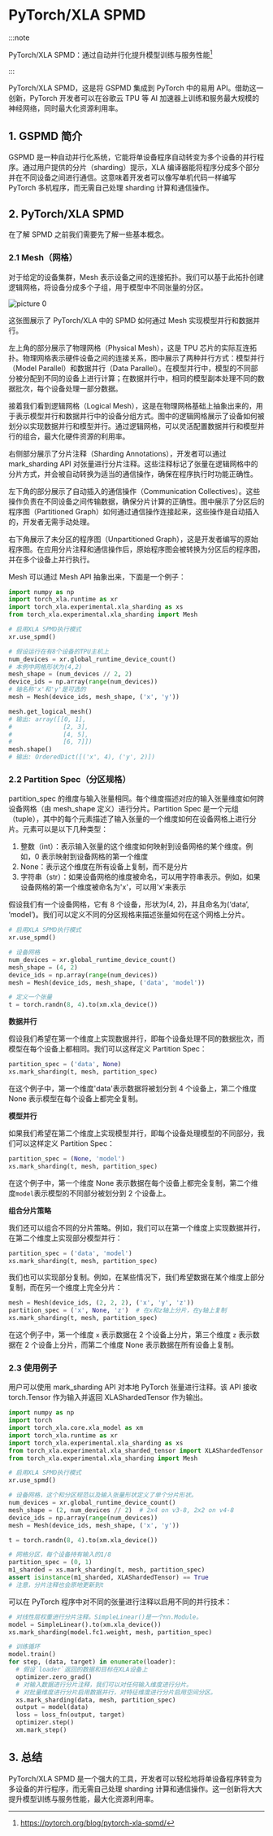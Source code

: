 # PyTorch/XLA SPMD

:::note

PyTorch/XLA SPMD：通过自动并行化提升模型训练与服务性能[^1]

:::


PyTorch/XLA SPMD，这是将 GSPMD 集成到 PyTorch 中的易用 API。借助这一创新，PyTorch 开发者可以在谷歌云 TPU 等 AI 加速器上训练和服务最大规模的神经网络，同时最大化资源利用率。

## 1. GSPMD 简介

GSPMD 是一种自动并行化系统，它能将单设备程序自动转变为多个设备的并行程序。通过用户提供的分片（sharding）提示，XLA 编译器能将程序分成多个部分并在不同设备之间进行通信。这意味着开发者可以像写单机代码一样编写 PyTorch 多机程序，而无需自己处理 sharding 计算和通信操作。

## 2. PyTorch/XLA SPMD

在了解 SPMD 之前我们需要先了解一些基本概念。

### 2.1 Mesh（网格）

对于给定的设备集群，Mesh 表示设备之间的连接拓扑。我们可以基于此拓扑创建逻辑网格，将设备分成多个子组，用于模型中不同张量的分区。

![picture 0](images/9ec43e2c151448674b2e9c43f46b18f06d3576c0b01d673f7cfed49bb3a16be2.png)  

这张图展示了 PyTorch/XLA 中的 SPMD 如何通过 Mesh 实现模型并行和数据并行。

左上角的部分展示了物理网格（Physical Mesh），这是 TPU 芯片的实际互连拓扑。物理网格表示硬件设备之间的连接关系，图中展示了两种并行方式：模型并行（Model Parallel）和数据并行（Data Parallel）。在模型并行中，模型的不同部分被分配到不同的设备上进行计算；在数据并行中，相同的模型副本处理不同的数据批次，每个设备处理一部分数据。

接着我们看到逻辑网格（Logical Mesh），这是在物理网格基础上抽象出来的，用于表示模型并行和数据并行中的设备分组方式。图中的逻辑网格展示了设备如何被划分以实现数据并行和模型并行。通过逻辑网格，可以灵活配置数据并行和模型并行的组合，最大化硬件资源的利用率。

右侧部分展示了分片注释（Sharding Annotations），开发者可以通过 mark_sharding API 对张量进行分片注释。这些注释标记了张量在逻辑网格中的分片方式，并会被自动转换为适当的通信操作，确保在程序执行时功能正确性。

左下角的部分展示了自动插入的通信操作（Communication Collectives）。这些操作负责在不同设备之间传输数据，确保分片计算的正确性。图中展示了分区后的程序图（Partitioned Graph）如何通过通信操作连接起来，这些操作是自动插入的，开发者无需手动处理。

右下角展示了未分区的程序图（Unpartitioned Graph），这是开发者编写的原始程序图。在应用分片注释和通信操作后，原始程序图会被转换为分区后的程序图，并在多个设备上并行执行。

Mesh 可以通过 Mesh API 抽象出来，下面是一个例子：

```python
import numpy as np
import torch_xla.runtime as xr
import torch_xla.experimental.xla_sharding as xs
from torch_xla.experimental.xla_sharding import Mesh

# 启用XLA SPMD执行模式
xr.use_spmd()

# 假设运行在有8个设备的TPU主机上
num_devices = xr.global_runtime_device_count()
# 本例中网格形状为(4,2)
mesh_shape = (num_devices // 2, 2)
device_ids = np.array(range(num_devices))
# 轴名称'x'和'y'是可选的
mesh = Mesh(device_ids, mesh_shape, ('x', 'y'))

mesh.get_logical_mesh()
# 输出: array([[0, 1],
#              [2, 3],
#              [4, 5],
#              [6, 7]])
mesh.shape()
# 输出: OrderedDict([('x', 4), ('y', 2)])
```

### 2.2 Partition Spec（分区规格）

partition_spec 的维度与输入张量相同。每个维度描述对应的输入张量维度如何跨设备网格（由 mesh_shape 定义）进行分片。Partition Spec 是一个元组（tuple），其中的每个元素描述了输入张量的一个维度如何在设备网格上进行分片。元素可以是以下几种类型：

1.	整数（int）：表示输入张量的这个维度如何映射到设备网格的某个维度。例如，0 表示映射到设备网格的第一个维度
2.	None：表示这个维度在所有设备上复制，而不是分片
3.	字符串（str）：如果设备网格的维度被命名，可以用字符串表示。例如，如果设备网格的第一个维度被命名为'x'，可以用'x'来表示

假设我们有一个设备网格，它有 8 个设备，形状为(4, 2)，并且命名为(‘data’, ‘model’)。我们可以定义不同的分区规格来描述张量如何在这个网格上分片。

```python
# 启用XLA SPMD执行模式
xr.use_spmd()

# 设备网格
num_devices = xr.global_runtime_device_count()
mesh_shape = (4, 2)
device_ids = np.array(range(num_devices))
mesh = Mesh(device_ids, mesh_shape, ('data', 'model'))

# 定义一个张量
t = torch.randn(8, 4).to(xm.xla_device())
```

**数据并行**

假设我们希望在第一个维度上实现数据并行，即每个设备处理不同的数据批次，而模型在每个设备上都相同。我们可以这样定义 Partition Spec：

```python
partition_spec = ('data', None)
xs.mark_sharding(t, mesh, partition_spec)
```

在这个例子中，第一个维度'data'表示数据将被划分到 4 个设备上，第二个维度 None 表示模型在每个设备上都完全复制。

**模型并行**

如果我们希望在第二个维度上实现模型并行，即每个设备处理模型的不同部分，我们可以这样定义 Partition Spec：

```python
partition_spec = (None, 'model')
xs.mark_sharding(t, mesh, partition_spec)
```

在这个例子中，第一个维度 None 表示数据在每个设备上都完全复制，第二个维度`model`表示模型的不同部分被划分到 2 个设备上。

**组合分片策略**

我们还可以组合不同的分片策略。例如，我们可以在第一个维度上实现数据并行，在第二个维度上实现部分模型并行：

```python
partition_spec = ('data', 'model')
xs.mark_sharding(t, mesh, partition_spec)
```

我们也可以实现部分复制。例如，在某些情况下，我们希望数据在某个维度上部分复制，而在另一个维度上完全分片：

```python
mesh = Mesh(device_ids, (2, 2, 2), ('x', 'y', 'z'))
partition_spec = ('x', None, 'z')  # 在x和z轴上分片，在y轴上复制
xs.mark_sharding(t, mesh, partition_spec)
```

在这个例子中，第一个维度 `x` 表示数据在 2 个设备上分片，第三个维度 `z` 表示数据在 2 个设备上分片，而第二个维度 None 表示数据在所有设备上复制。

### 2.3 使用例子

用户可以使用 mark_sharding API 对本地 PyTorch 张量进行注释。该 API 接收 torch.Tensor 作为输入并返回 XLAShardedTensor 作为输出。

```python
import numpy as np
import torch
import torch_xla.core.xla_model as xm
import torch_xla.runtime as xr
import torch_xla.experimental.xla_sharding as xs
from torch_xla.experimental.xla_sharded_tensor import XLAShardedTensor
from torch_xla.experimental.xla_sharding import Mesh

# 启用XLA SPMD执行模式
xr.use_spmd()

# 设备网格，这个和分区规范以及输入张量形状定义了单个分片形状。
num_devices = xr.global_runtime_device_count()
mesh_shape = (2, num_devices // 2)  # 2x4 on v3-8, 2x2 on v4-8
device_ids = np.array(range(num_devices))
mesh = Mesh(device_ids, mesh_shape, ('x', 'y'))

t = torch.randn(8, 4).to(xm.xla_device())

# 网格分区，每个设备持有输入的1/8
partition_spec = (0, 1)
m1_sharded = xs.mark_sharding(t, mesh, partition_spec)
assert isinstance(m1_sharded, XLAShardedTensor) == True
# 注意，分片注释也会原地更新到t
```

可以在 PyTorch 程序中对不同的张量进行注释以启用不同的并行技术：

```python
# 对线性层权重进行分片注释。SimpleLinear()是一个nn.Module。
model = SimpleLinear().to(xm.xla_device())
xs.mark_sharding(model.fc1.weight, mesh, partition_spec)

# 训练循环
model.train()
for step, (data, target) in enumerate(loader):
  # 假设`loader`返回的数据和目标在XLA设备上
  optimizer.zero_grad()
  # 对输入数据进行分片注释，我们可以对任何输入维度进行分片。
  # 对批量维度进行分片启用数据并行，对特征维度进行分片启用空间分区。
  xs.mark_sharding(data, mesh, partition_spec)
  output = model(data)
  loss = loss_fn(output, target)
  optimizer.step()
  xm.mark_step()
```

## 3. 总结

PyTorch/XLA SPMD 是一个强大的工具，开发者可以轻松地将单设备程序转变为多设备的并行程序，而无需自己处理 sharding 计算和通信操作。这一创新将大大提升模型训练与服务性能，最大化资源利用率。




[^1]: https://pytorch.org/blog/pytorch-xla-spmd/
[^2]: https://arxiv.org/abs/2105.04663